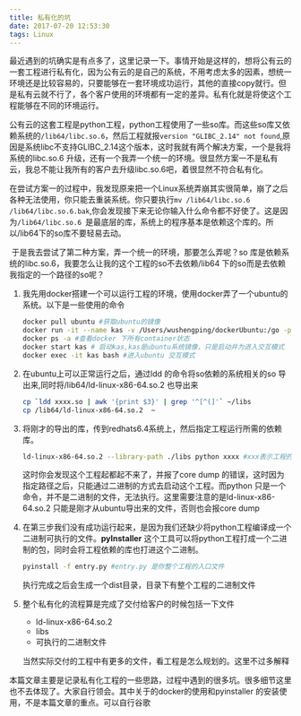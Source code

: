 ```yaml
---
title: 私有化的坑
date: 2017-07-20 12:53:30
tags: Linux
---
```


​	最近遇到的坑确实是有点多了，这里记录一下。事情开始是这样的，想将公有云的一套工程进行私有化，因为公有云的是自己的系统，不用考虑太多的因素，想统一环境还是比较容易的，只要能够在一套环境成功运行，其他的直接copy就行。但是私有云就不行了，各个客户使用的环境都有一定的差异。私有化就是将使这个工程能够在不同的环境运行。

​	公有云的这套工程是python工程，python工程使用了一些so库。而这些so库又依赖系统的`/lib64/libc.so.6`，然后工程就报`version "GLIBC_2.14" not found`,原因是系统libc不支持GLIBC_2.14这个版本，这时我就有两个解决方案，一个是我将系统的libc.so.6 升级，还有一个我弄一个统一的环境。很显然方案一不是私有云，我总不能让我所有的客户去升级libc.so.6吧，着很显然不符合私有化。

​	在尝试方案一的过程中，我发现原来把一个Linux系统弄崩其实很简单，崩了之后各种无法使用，你只能去重装系统。你只要执行`mv /lib64/libc.so.6 /lib64/libc.so.6.bak`,你会发现接下来无论你输入什么命令都不好使了。这是因为`/lib64/libc.so.6 `是最底层的库，系统上的程序基本是依赖这个库的。所以/lib64下的so库不要轻易去动。

<!-- more -->

​	于是我去尝试了第二种方案，弄一个统一的环境，那要怎么弄呢？so 库是依赖系统的libc.so.6，我要怎么让我的这个工程的so不去依赖/lib64 下的so而是去依赖我指定的一个路径的so呢？

1.   我先用docker搭建一个可以运行工程的环境，使用docker弄了一个ubuntu的系统。以下是一些使用的命令

     ```sh
     docker pull ubuntu #获取ubuntu的镜像
     docker run -it --name kas -v /Users/wushengping/dockerUbuntu:/go -p 9001:9001 ubuntu bash #第一次以交互模式启动ubuntu，并命名为kas，同时将ubuntu系统端口9001映射到本机上
     docker ps -a #查看docker 下所有container状态
     docker start kas # 启动kas,kas是ubuntu系统镜像，只是启动并为进入交互模式
     docker exec -it kas bash #进入ubuntu 交互模式
     ```

2. 在ubuntu上可以正常运行之后，通过ldd 的命令将so依赖的系统相关的so 导出来,同时将/lib64/ld-linux-x86-64.so.2 也导出来

     ```sh
     cp `ldd xxxx.so | awk '{print $3}' | grep '^[^(]'` ~/libs
     cp /lib64/ld-linux-x86-64.so.2  ~
     ```

3. 将刚才的导出的库，传到redhats6.4系统上，然后指定工程运行所需的依赖库。

     ```sh
     ld-linux-x86-64.so.2 --library-path ./libs python xxxx #xxx表示工程的入口文件
     ```

     这时你会发现这个工程起都起不来了，并报了core dump 的错误，这时因为指定路径之后，只能通过二进制的方式去启动这个工程。而python 只是一个命令，并不是二进制的文件，无法执行。这里需要注意的是ld-linux-x86-64.so.2 只能是刚才从ubuntu导出来的文件，否则也会报core dump

4. 在第三步我们没有成功运行起来，是因为我们还缺少将python工程编译成一个二进制可执行的文件。**pyInstaller** 这个工具可以将python工程打成一个二进制的包，同时会将工程依赖的库也打进这个二进制。

     ```sh
     pyinstall -f entry.py #entry.py 是你整个工程的入口文件
     ```

     执行完成之后会生成一个dist目录，目录下有整个工程的二进制文件

5. 整个私有化的流程算是完成了交付给客户的时候包括一下文件

     - ld-linux-x86-64.so.2
     - libs 
     - 可执行的二进制文件

     当然实际交付的工程中有更多的文件，看工程是怎么规划的。这里不过多解释



本篇文章主要是记录私有化工程的一些思路，过程中遇到的很多坑。很多细节这里也不去体现了。大家自行领会。其中关于的docker的使用和pyinstaller 的安装使用，不是本篇文章的重点。可以自行谷歌